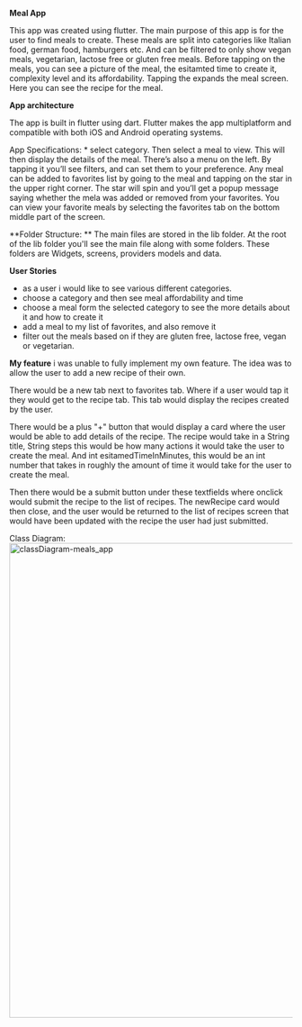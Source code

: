 **Meal App**

This app was created using flutter. The main purpose of this app is for the user to find meals to create. These meals are split into categories like Italian food, german food, hamburgers etc. And can be filtered to only show vegan meals, vegetarian, lactose free or gluten free meals. Before tapping on the meals, you can see a picture of the meal, the esitamted time to create it, complexity level and its affordability. Tapping the expands the meal screen. Here you can see the recipe for the meal. 

**App architecture**

The app is built in flutter using dart. Flutter makes the app multiplatform and compatible with both iOS and Android operating systems. 


App Specifications: * select category. Then select a meal to view. This will then display the details of the meal. There’s also a menu on the left. By tapping it you’ll see filters, and can set them to your preference. Any meal can be added to favorites list by going to the meal and tapping on the star in the upper right corner. The star will spin and you’ll get a popup message saying whether the mela was added or removed from your favorites. You can view your favorite meals by selecting the favorites tab on the bottom middle part of the screen. 

**Folder Structure: 
**
The main files are stored in the lib folder. At the root of the lib folder you'll see the main file along with some folders. These folders are Widgets, screens, providers models and data. 

**User Stories**
* as a user i would like to see various different categories.
* choose a category and then see meal affordability and time
* choose a meal form the selected category to see the more details about it and how to create it
* add a meal to my list of favorites, and also remove it
* filter out the meals based on if they are gluten free, lactose free, vegan or vegetarian.



**My feature**
i was unable to fully implement my own feature. The idea was to allow the user to add a new recipe of their own. 

There would be a new tab next to favorites tab. Where if a user would tap it they would get to the recipe tab. This tab would display the recipes created by the user. 

There would be a plus "+" button that would display a card where the user would be able to add details of the recipe. The recipe would take in a String title, String steps this would be how many actions it would take the user to create the meal. And int esitamedTimeInMinutes, this would be an int number that takes in roughly the amount of time it would take for the user to create the meal. 

Then there would be a submit button under these textfields where onclick would submit the recipe to the list of recipes. The newRecipe card would then close, and the user would be returned to the list of recipes screen that would have been updated with the recipe the user had just submitted. 


Class Diagram:  
<img width="843" alt="classDiagram-meals_app" src="https://github.com/nanthi13/mobile-app-assignment2/assets/94906368/2f9beb09-e4cb-42b0-ae58-2d8fd457361a">
